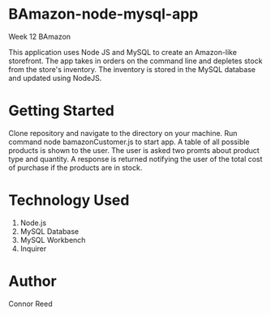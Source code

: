 # BAmazon-node-mysql-app

Week 12 BAmazon 

This application uses Node JS and MySQL to create an Amazon-like storefront.  The app takes in orders on the command line and depletes stock from the store's inventory.  The inventory is stored in the MySQL database and updated using NodeJS.

# Getting Started

Clone repository and navigate to the directory on your machine.
Run command node bamazonCustomer.js to start app.
A table of all possible products is shown to the user.
The user is asked two promts about product type and quantity.
A response is returned notifying the user of the total cost of purchase if the products
are in stock.

# Technology Used

1. Node.js
2. MySQL Database
3. MySQL Workbench
4. Inquirer

# Author 
Connor Reed
